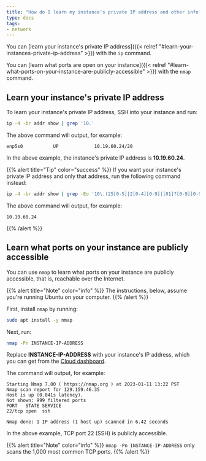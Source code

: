```yaml
---
title: "How do I learn my instance's private IP address and other info?"
type: docs
tags:
- network
---
```


You can
[learn your instance's private IP address]({{< relref "#learn-your-instances-private-ip-address" >}})
with the `ip` command.

You can
[learn what ports are open on your instance]({{< relref "#learn-what-ports-on-your-instance-are-publicly-accessible" >}})
with the `nmap` command.

## Learn your instance's private IP address

<!-- The instructions, below, assume:
     - Instances are assigned only one private IP address.
     - Instance private IP addresses always begin with '10.'. -->

To learn your instance's private IP address, SSH into your instance and run:

```bash
ip -4 -br addr show | grep '10.'
```

The above command will output, for example:

```
enp5s0           UP             10.19.60.24/20
```

In the above example, the instance's private IP address is **10.19.60.24**.

{{% alert title="Tip" color="success" %}}
If you want your instance's private IP address and only that address,
run the following command instead:

```bash
ip -4 -br addr show | grep -Eo '10\.(25[0-5]|2[0-4][0-9]|[01]?[0-9][0-9]?)\.(25[0-5]|2[0-4][0-9]|[01]?[0-9][0-9]?)\.(25[0-5]|2[0-4][0-9]|[01]?[0-9][0-9]?)'
```

The above command will output, for example:

```
10.19.60.24
```
{{% /alert %}}

## Learn what ports on your instance are publicly accessible

You can use `nmap` to learn what ports on your instance are publicly
accessible, that is, reachable over the Internet.

{{% alert title="Note" color="info" %}}
The instructions, below, assume you're running Ubuntu on your computer.
{{% /alert %}}

First, install `nmap` by running:

```bash
sudo apt install -y nmap
```

Next, run:

```bash
nmap -Pn INSTANCE-IP-ADDRESS
```

Replace **INSTANCE-IP-ADDRESS** with your instance's IP address, which you can
get from the [Cloud dashboard](https://cloud.lambdalabs.com/instances).

The command will output, for example:

```
Starting Nmap 7.80 ( https://nmap.org ) at 2023-01-11 13:22 PST
Nmap scan report for 129.159.46.35
Host is up (0.041s latency).
Not shown: 999 filtered ports
PORT   STATE SERVICE
22/tcp open  ssh

Nmap done: 1 IP address (1 host up) scanned in 6.42 seconds
```

In the above example, TCP port 22 (SSH) is publicly accessible.

{{% alert title="Note" color="info" %}}
`nmap -Pn INSTANCE-IP-ADDRESS` only scans the 1,000 most common TCP ports.
{{% /alert %}}
